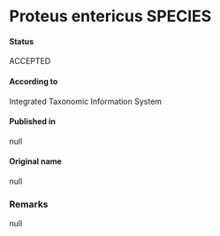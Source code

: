 Proteus entericus SPECIES
=======

#### Status
ACCEPTED

#### According to
Integrated Taxonomic Information System

#### Published in
null

#### Original name
null

### Remarks
null